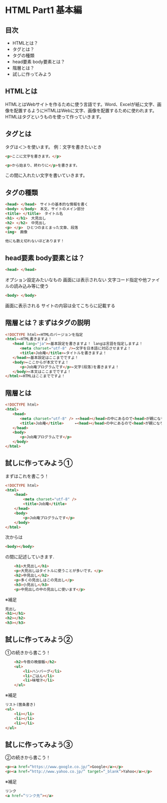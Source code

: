# HTML Part1 基本編

## 目次
- HTMLとは？
- タグとは？
- タグの種類
- head要素 body要素とは？
- 階層とは？
- 試しに作ってみよう


## HTMLとは
HTMLとはWebサイトを作るために使う言語です。Word、Excelが紙に文字、画像を配置するようにHTMLはWebに文字、画像を配置するために使われます。
HTMLはタグというものを使って作っていきます。

## タグとは
タグは＜＞を使います。
例：文字を書きたいとき
```html
<p>ここに文字を書きます。</p>
```
```html
<p>から始まり、終わりに</p>を書きます。
```
この間に入れたい文字を書いていきます。

## タグの種類
```html
<head> </head>　サイトの基本的な情報を書く
<body> </body>　本文、サイトのメイン部分
<title> </title>　タイトル名
<h1> </h1>　大見出し
<h2> </h2>　中見出し
<p> </p>　ひとつのまとまった文章、段落
<img>　画像

他にも数え切れないほどあります！
```

## head要素 body要素とは？
```html
<head> </head>
```
オプション設定みたいなもの
画面には表示されない
文字コード指定や他ファイルの読み込み等に使う

```html
<body> </body>
```
画面に表示される
サイトの内容は全てこちらに記載する

## 階層とは？まずはタグの説明

```html
<!DOCTYPE html>←HTMLのバージョンを指定
<html>←HTML書きますよ！
　　<head lang="ja">←基本設定を書きますよ！ langは言語を指定しますよ！
　　　　<meta charset="utf-8" />←文字を日本語に対応させますよ！
　　　　<title>Job庵</title>←タイトルを書きますよ！
　　</head>←基本設定はここまでですよ！
　　<body>←ここからが本文ですよ！
　　　　<p>Job庵プログラムです</p>←文字(段落)を書きますよ！
　　</body>←本文はここまでですよ！
</html>←HTMLはここまでですよ！
```

## 階層とは
```html
<!DOCTYPE html>
<html>
　　<head>
　　　　<meta charset="utf-8" /> ←<head></head>の中にあるので<head>が親になります。
　　　　<title>Job庵</title>     ←<head></head>の中にあるので<head>が親になります。
　　</head>
　　<body>
　　　　<p>Job庵プログラムです</p>
　　</body>
</html>
```

## 試しに作ってみよう①

まずはこれを書こう！

```html
<!DOCTYPE html>
<html>
    <head>
        <meta charset="utf-8" />
        <title>Job庵</title>
    </head>
    <body>
        <p>Job庵プログラムです</p>
    </body>
</html>
```
次からは
```html
<body></body>
```
の間に記述していきます.

```html
    <h1>大見出し</h1>
    <p>大見出しはタイトルに使うことが多いです。</p>
    <h2>中見出し</h2>
    <p>多くの見出しはこの見出し</p>
    <h3>小見出し</h3>
    <p>中見出しの中の見出しに使います</p>
```

※補足
```html
見出し
<h1></h1>
<h2></h2>
<h3></h3>
```

## 試しに作ってみよう②
①の続きから書こう！
```html
    <h2>今夜の晩御飯</h2>
    <ul>
        <li>ハンバーグ</li>
        <li>ごはん</li>
        <li>味噌汁</li>
    </ul>
```

※補足
```html
リスト(箇条書き)
<ul>
    <li></li>
    <li></li>
    <li></li>
</ul>
```

## 試しに作ってみよう③
②の続きから書こう！
```html
<p><a href=“https://www.google.co.jp/”>Google</a></p>
<p><a href=“http://www.yahoo.co.jp/” target=“_blank”>Yahoo</a></p>
```
※補足
```html
リンク
<a href=”リンク先”></a>
```
